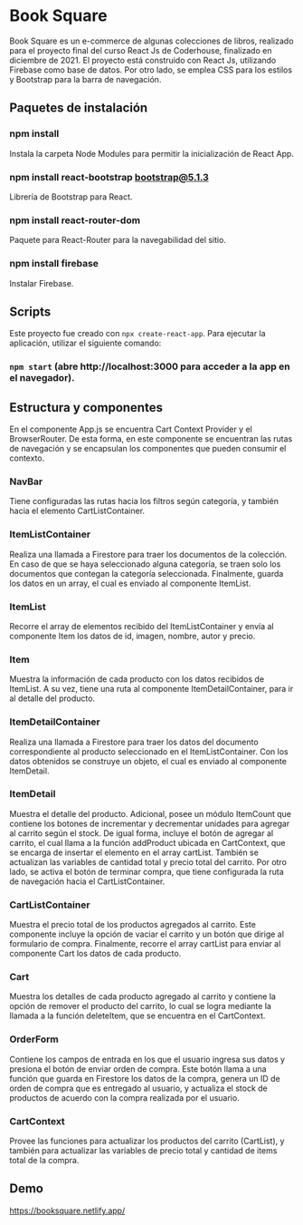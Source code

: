 # Book Square

Book Square es un e-commerce de algunas colecciones de libros, realizado para el proyecto final del curso React Js de Coderhouse, finalizado en diciembre de 2021. El proyecto está construido con React Js, utilizando Firebase como base de datos. Por otro lado, se emplea CSS para los estilos y Bootstrap para la barra de navegación.

## Paquetes de instalación

### npm install

Instala la carpeta Node Modules para permitir la inicialización de React App.

### npm install react-bootstrap bootstrap@5.1.3

Librería de Bootstrap para React.

### npm install react-router-dom

Paquete para React-Router para la navegabilidad del sitio.

### npm install firebase

Instalar Firebase.

## Scripts

Este proyecto fue creado con `npx create-react-app`. Para ejecutar la aplicación, utilizar el siguiente comando:

### `npm start` (abre http://localhost:3000 para acceder a la app en el navegador).

## Estructura y componentes

En el componente App.js se encuentra Cart Context Provider y el BrowserRouter. De esta forma, en este componente se encuentran las rutas de navegación y se encapsulan los componentes que pueden consumir el contexto.

### NavBar
Tiene configuradas las rutas hacia los filtros según categoría, y también hacia el elemento CartListContainer.

### ItemListContainer
Realiza una llamada a Firestore para traer los documentos de la colección. En caso de que se haya seleccionado alguna categoría, se traen solo los documentos que contegan la categoría seleccionada. Finalmente, guarda los datos en un array, el cual es enviado al componente ItemList.

### ItemList
Recorre el array de elementos recibido del ItemListContainer y envía al componente Item los datos de id, imagen, nombre, autor y precio.

### Item
Muestra la información de cada producto con los datos recibidos de ItemList. A su vez, tiene una ruta al componente ItemDetailContainer, para ir al detalle del producto.

### ItemDetailContainer
Realiza una llamada a Firestore para traer los datos del documento correspondiente al producto seleccionado en el ItemListContainer. Con los datos obtenidos se construye un objeto, el cual es enviado al componente ItemDetail.

### ItemDetail
Muestra el detalle del producto. Adicional, posee un módulo ItemCount que contiene los botones de incrementar y decrementar unidades para agregar al carrito según el stock. De igual forma, incluye el botón de agregar al carrito, el cual llama a la función addProduct ubicada en CartContext, que se encarga de insertar el elemento en el array cartList. También se actualizan las variables de cantidad total y precio total del carrito. Por otro lado, se activa el botón de terminar compra, que tiene configurada la ruta de navegación hacia el CartListContainer.

### CartListContainer
Muestra el precio total de los productos agregados al carrito. Este componente incluye la opción de vaciar el carrito y un botón que dirige al formulario de compra. Finalmente, recorre el array cartList para enviar al componente Cart los datos de cada producto.

### Cart
Muestra los detalles de cada producto agregado al carrito y contiene la opción de remover el producto del carrito, lo cual se logra mediante la llamada a la función deleteItem, que se encuentra en el CartContext.

### OrderForm
Contiene los campos de entrada en los que el usuario ingresa sus datos y presiona el botón de enviar orden de compra. Este botón llama a una función que guarda en Firestore los datos de la compra, genera un ID de orden de compra que es entregado al usuario, y actualiza el stock de productos de acuerdo con la compra realizada por el usuario.

### CartContext
Provee las funciones para actualizar los productos del carrito (CartList), y también para actualizar las variables de precio total y cantidad de items total de la compra.

## Demo
https://booksquare.netlify.app/
